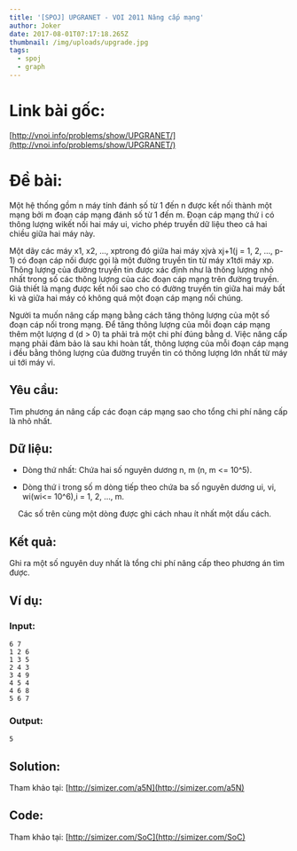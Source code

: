 ```yaml
---
title: '[SPOJ] UPGRANET - VOI 2011 Nâng cấp mạng'
author: Joker
date: 2017-08-01T07:17:18.265Z
thumbnail: /img/uploads/upgrade.jpg
tags:
  - spoj
  - graph
---
```

# Link bài gốc: 
[http://vnoi.info/problems/show/UPGRANET/](http://vnoi.info/problems/show/UPGRANET/)


# Đề bài:

Một hệ thống gồm n máy tính đánh số từ 1 đến n được kết nối thành một mạng bởi m đoạn cáp mạng đánh số từ 1 đến m. Đoạn cáp mạng thứ i có thông lượng wikết nối hai máy ui, vicho phép truyền dữ liệu theo cả hai chiều giữa hai máy này.

Một dãy các máy x1, x2, …, xptrong đó giữa hai máy xjvà xj+1\(j = 1, 2, …, p-1\) có đoạn cáp nối được gọi là một đường truyền tin từ máy x1tới máy xp. Thông lượng của đường truyền tin được xác định như là thông lượng nhỏ nhất trong số các thông lượng của các đoạn cáp mạng trên đường truyền. Giả thiết là mạng được kết nối sao cho có đường truyền tin giữa hai máy bất kì và giữa hai máy có không quá một đoạn cáp mạng nối chúng.

Người ta muốn nâng cấp mạng bằng cách tăng thông lượng của một số đoạn cáp nối trong mạng. Để tăng thông lượng của mỗi đoạn cáp mạng thêm một lượng d \(d &gt; 0\) ta phải trả một chi phí đúng bằng d. Việc nâng cấp mạng phải đảm bảo là sau khi hoàn tất, thông lượng của mỗi đoạn cáp mạng i đều bằng thông lượng của đường truyền tin có thông lượng lớn nhất từ máy ui tới máy vi.

## Yêu cầu:
Tìm phương án nâng cấp các đoạn cáp mạng sao cho tổng chi phí nâng cấp là nhỏ nhất.

## Dữ liệu:

* Dòng thứ nhất: Chứa hai số nguyên dương n, m \(n, m &lt;= 10^5\).

* Dòng thứ i trong số m dòng tiếp theo chứa ba số nguyên dương ui, vi, wi\(wi&lt;= 10^6\),i = 1, 2, …, m.

    Các số trên cùng một dòng được ghi cách nhau ít nhất một dấu cách.

## Kết quả: 
Ghi ra một số nguyên duy nhất là tổng chi phí nâng cấp theo phương án tìm được.

## Ví dụ:
### Input:
```
6 7
1 2 6
1 3 5
2 4 3
3 4 9
4 5 4
4 6 8
5 6 7
```

### Output:

```
5
```

## Solution:
Tham khảo tại: [http://simizer.com/a5N](http://simizer.com/a5N)

## Code:
Tham khảo tại: [http://simizer.com/SoC](http://simizer.com/SoC)


